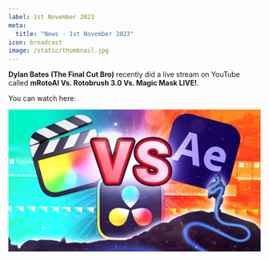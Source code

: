 ```yaml
---
label: 1st November 2023
meta:
  title: "News - 1st November 2023"
icon: broadcast
image: /static/thumbnail.jpg
---
```


**Dylan Bates (The Final Cut Bro)** recently did a live stream on YouTube called **mRotoAI Vs. Rotobrush 3.0 Vs. Magic Mask LIVE!**.

You can watch here:

[![](/static/dylan-bates-mrotoai-live-stream.jpeg)](https://www.youtube.com/watch?v=CPEJbFSTvSA)